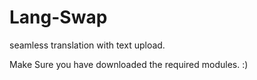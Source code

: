 # Lang-Swap
seamless translation with text upload.

Make Sure you have downloaded the required modules.
:)
